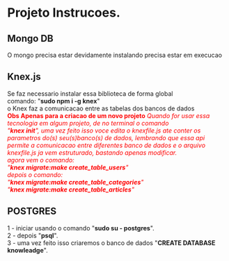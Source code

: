 <h1> Projeto Instrucoes.</h1>
<h2>Mongo DB</h2>
O mongo precisa estar devidamente instalando precisa estar em execucao
<h2>Knex.js</h2>
Se faz necessario instalar essa biblioteca de forma global<br>
comando: "<b>sudo npm i -g knex</b>" <br>
o Knex faz a comunicacao entre as tabelas dos bancos de dados <br>
<span style="color:red">
<b>Obs Apenas para a criacao de um novo projeto</b>
<i>Quando for usar essa tecnologia em algum projeto, de no terminal o comando<br>
"<b>knex init</b>", uma vez feito isso voce edita o knexfile.js ate conter os parametros
do(s) seu(s)banco(s) de dados, lembrando que essa api permite a comunicacao entre 
diferentes banco de dados e o arquivo knexfile.js ja vem estruturado, bastando apenas modificar.<br>
agora vem o comando: <br>
"<b>knex migrate:make create_table_users</b>"<br>
depois o comando:<br>
"<b>knex migrate:make create_table_categories</b>"<br>
"<b>knex migrate:make create_table_articles</b>"
</i>
</span>

<h2>POSTGRES</h2>
1 - iniciar usando o comando "<b>sudo su - postgres</b>".<br> 
2 - depois "<b>psql</b>". <br>
3 - uma vez feito isso criaremos o banco de dados "<b>CREATE DATABASE knowleadge</b>".<br>



